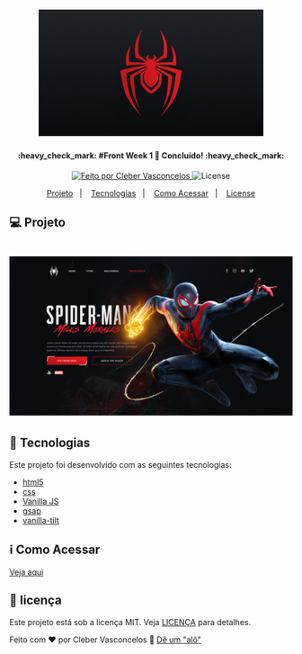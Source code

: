 <h1 align="center">
    <img alt="#Front Week 1" title="#Front Week 1" src="https://raw.githubusercontent.com/clebervasc/landing-page-spiderman/4e8c26f6063f7932b3bc053569b7649dab22c9f8/assets/images/cover.svg?token=ARUI6PNSG33WFY2IPPYL3B3AFRORK" width="400px" />
</h1>

<h4 align="center"> 
	:heavy_check_mark: #Front Week 1 🚀 Concluído! :heavy_check_mark:
</h4>
<p align="center">	
  <a href="https://www.linkedin.com/in/clebervasconcelos/?locale=xx_XX">
    <img alt="Feito por Cleber Vasconcelos" src="https://img.shields.io/badge/Feito%20por-Cleber%20Vasconcelos-brightgreen">
  </a>

  <img alt="License" src="https://img.shields.io/badge/license-MIT-brightgreen">
</p>
<p align="center">
  <a href="#-projeto">Projeto</a>&nbsp;&nbsp;&nbsp;|&nbsp;&nbsp;&nbsp;
  <a href="#rocket-tecnologias">Tecnologias</a>&nbsp;&nbsp;&nbsp;|&nbsp;&nbsp;&nbsp;
  <a href="#information_source-como-usar">Como Acessar</a>&nbsp;&nbsp;&nbsp;|&nbsp;&nbsp;&nbsp;
  <a href="#memo-licença">License</a>
</p>

## 💻 Projeto

<h1 align="center">
    <img alt="Example" title="Example" src="https://github.com/clebervasc/landing-page-spiderman/blob/master/assets/images/project.png?raw=true" />
</h1>

## :rocket: Tecnologias

Este projeto foi desenvolvido com as seguintes tecnologias:

- [html5][html5]
- [css][css]
- [Vanilla JS][vanilla js]
- [gsap][gsap]
- [vanilla-tilt][vanilla-tilt]

## :information_source: Como Acessar

[Veja aqui](https://clebervasc.github.io/landing-page-spiderman/)

## :memo: licença

Este projeto está sob a licença MIT. Veja [LICENÇA](https://github.com/clebervasc/Input-tag/blob/master/LICENSE) para detalhes.

Feito com ♥ por Cleber Vasconcelos :wave: [Dê um "alô"](https://www.linkedin.com/in/clebervasconcelos/?locale=xx_XX)

[html5]: https://developer.mozilla.org/pt-BR/docs/Web/HTML/HTML5/
[css]: https://www.w3schools.com/css/
[Vanilla JS]: http://vanilla-js.com/
[gsap]: https://greensock.com/gsap/
[vanilla-tilt]: https://micku7zu.github.io/vanilla-tilt.js/
